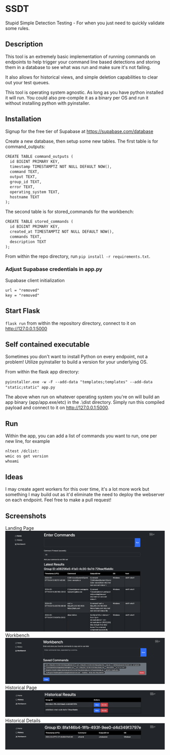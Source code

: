 # SSDT

Stupid Simple Detection Testing - For when you just need to quickly validate some rules.

## Description
This tool is an extremely basic implementation of running commands on endpoints to help trigger your command line based detections and storing them in a database to see what was run and make sure it's not failing.

It also allows for historical views, and simple deletion capabilities to clear out your test queues.

This tool is operating system agnostic. As long as you have python installed it will run. You could also pre-compile it as a binary per OS and run it without installing python with pyinstaller.

## Installation
Signup for the free tier of Supabase at https://supabase.com/database

Create a new database, then setup some new tables. The first table is for command_outputs:

```
CREATE TABLE command_outputs (
  id BIGINT PRIMARY KEY,
  timestamp TIMESTAMPTZ NOT NULL DEFAULT NOW(),
  command TEXT,
  output TEXT,
  group_id TEXT,
  error TEXT,
  operating_system TEXT,
  hostname TEXT
);
```

The second table is for stored_commands for the workbench:

``` 
CREATE TABLE stored_commands (
  id BIGINT PRIMARY KEY,
  created_at TIMESTAMPTZ NOT NULL DEFAULT NOW(),
  commands TEXT,
  description TEXT
);
```

From within the repo directory, run `pip install -r requirements.txt`.

### Adjust Supabase credentials in app.py

Supabase client initialization
```
url = "removed"
key = "removed"
```

## Start Flask
`flask run` from within the repository directory, connect to it on http://127.0.0.1:5000

## Self contained executable

Sometimes you don't want to install Python on every endpoint, not a problem! Utilize pyinstaller to build a version for your underlying OS.

From within the flask app directory:

`pyinstaller.exe -w -F --add-data "templates;templates" --add-data "static;static" app.py`

The above when run on whatever operating system you're on will build an app binary (app/app.exe/etc) in the .\dist directory. Simply run this compiled payload and connect to it on http://127.0.0.1:5000.

## Run
Within the app, you can add a list of commands you want to run, one per new line, for example
```
nltest /dclist:
wmic os get version
whoami
```

## Ideas
I may create agent workers for this over time, it's a lot more work but something I may build out as it'd eliminate the need to deploy the webserver on each endpoint. Feel free to make a pull request!

## Screenshots
Landing Page
![Main](/screenshot/main.png?raw=true "Main")
Workbench
![Workbench](/screenshot/workbench.png?raw=true "Work Bench")
Historical Page
![History](/screenshot/historical_results.png?raw=true "History")
Historical Details
![Historical Details](/screenshot/view_historical.png?raw=true "Historical Details")